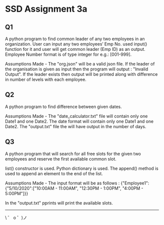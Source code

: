 # SSD Assignment 3a
## Q1

A python program to find common leader of any two employees in an organization.
User can input any two employees’ Emp No. used input() function for it and user will get common leader (Emp ID) as an output.
Employee Number format is of type integer for e.g.: [001-999].

Assumptions Made -
The "org.json" will be a valid json file.
If the leader of the organisation is given as input then the program will output : "Invalid Output".
If the leader exists then output will be printed along with difference in number of levels with each employee.



## Q2

A python program to find difference between given dates.

Assumptions Made -
The "date_calculator.txt" file will contain only one Date1 and one Date2.
The date format will contain only one Date1 and one Date2.
The "output.txt" file the will have output in the number of days.




## Q3

A python program that will search for all free slots for the given two employees and reserve the first available common slot.

list() constructor is used.
Python dictionary is used.
The append() method is used to append an element to the end of the list.

Assumptions Made - 
The input format will be as follows :
{"Employee1": {"5/10/2020":["10:00AM - 11:00AM", "12:30PM - 1:00PM", "4:00PM - 5:00PM"]}}

In the "output.txt" pprints will print the available slots.

---

\ ゜ o ゜)ノ
